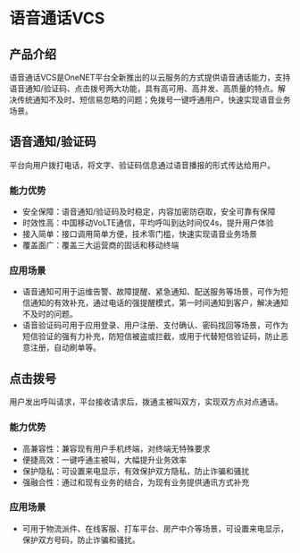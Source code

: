 # 语音通话VCS

## 产品介绍

语音通话VCS是OneNET平台全新推出的以云服务的方式提供语音通话能力，支持语音通知/验证码、点击拨号两大功能，具有高可用、高并发、高质量的特点。解决传统通知不及时、短信易忽略的问题；免拨号一键呼通用户，快速实现语音业务场景。

## 语音通知/验证码

平台向用户拨打电话，将文字、验证码信息通过语音播报的形式传达给用户。

### 能力优势
- 安全保障：语音通知/验证码及时稳定，内容加密防窃取，安全可靠有保障
- 时效性高：中国移动VoLTE通信，平均呼叫到达时间仅4s，提升用户体验
- 接入简单：接口调用简单方便，技术零门槛，快速实现语音业务场景
- 覆盖面广：覆盖三大运营商的固话和移动终端

### 应用场景
- 语音通知可用于运维告警、故障提醒、紧急通知、配送服务等场景，可作为短信通知的有效补充，通过电话的强提醒模式，第一时间通知到客户，解决通知不及时的问题。
- 语音验证码可用于应用登录、用户注册、支付确认、密码找回等场景，可作为短信验证的强有力补充，防短信被盗或拦截，或用于代替短信验证码，防止恶意注册，自动刷单等。


## 点击拨号

用户发出呼叫请求，平台接收请求后，拨通主被叫双方，实现双方点对点通话。

### 能力优势

- 高兼容性：兼容现有用户手机终端，对终端无特殊要求
- 便捷高效：一键呼通主被叫，大幅提升业务效率
- 保护隐私：可设置来电显示，有效保护双方隐私，防止诈骗和骚扰
- 强融合性：通过和现有业务的结合，为现有业务提供通讯方式补充

### 应用场景

- 可用于物流派件、在线客服、打车平台、房产中介等场景，可设置来电显示，保护双方号码，防止诈骗和骚扰。


